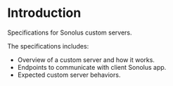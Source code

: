# Introduction

Specifications for Sonolus custom servers.

The specifications includes:

-   Overview of a custom server and how it works.
-   Endpoints to communicate with client Sonolus app.
-   Expected custom server behaviors.

